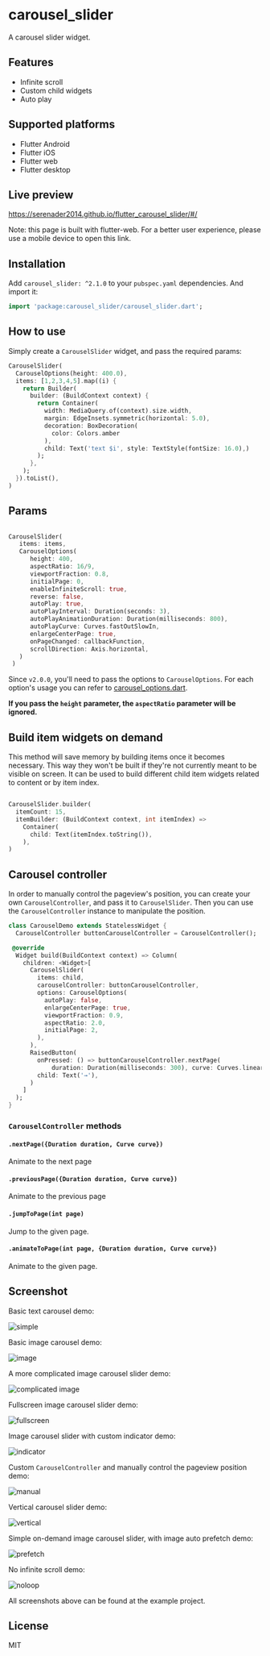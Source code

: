 # carousel_slider

A carousel slider widget.

## Features 

* Infinite scroll 
* Custom child widgets
* Auto play

## Supported platforms

* Flutter Android
* Flutter iOS
* Flutter web
* Flutter desktop

## Live preview

https://serenader2014.github.io/flutter_carousel_slider/#/

Note: this page is built with flutter-web. For a better user experience, please use a mobile device to open this link.

## Installation

Add `carousel_slider: ^2.1.0` to your `pubspec.yaml` dependencies. And import it:

```dart
import 'package:carousel_slider/carousel_slider.dart';
```

## How to use

Simply create a `CarouselSlider` widget, and pass the required params:

```dart
CarouselSlider(
  CarouselOptions(height: 400.0),
  items: [1,2,3,4,5].map((i) {
    return Builder(
      builder: (BuildContext context) {
        return Container(
          width: MediaQuery.of(context).size.width,
          margin: EdgeInsets.symmetric(horizontal: 5.0),
          decoration: BoxDecoration(
            color: Colors.amber
          ),
          child: Text('text $i', style: TextStyle(fontSize: 16.0),)
        );
      },
    );
  }).toList(),
)
```

## Params

```dart

CarouselSlider(
   items: items,
   CarouselOptions(
      height: 400,
      aspectRatio: 16/9,
      viewportFraction: 0.8,
      initialPage: 0,
      enableInfiniteScroll: true,
      reverse: false,
      autoPlay: true,
      autoPlayInterval: Duration(seconds: 3),
      autoPlayAnimationDuration: Duration(milliseconds: 800),
      autoPlayCurve: Curves.fastOutSlowIn,
      enlargeCenterPage: true,
      onPageChanged: callbackFunction,
      scrollDirection: Axis.horizontal,
   )
 )
```

Since `v2.0.0`, you'll need to pass the options to `CarouselOptions`. For each option's usage you can refer to [carousel_options.dart](./lib/carousel_options.dart).

**If you pass the `height` parameter, the `aspectRatio` parameter will be ignored.**

## Build item widgets on demand

This method will save memory by building items once it becomes necessary. This way they won't be built if they're not currently meant to be visible on screen.
It can be used to build different child item widgets related to content or by item index.

```dart

CarouselSlider.builder(
  itemCount: 15,
  itemBuilder: (BuildContext context, int itemIndex) =>
    Container(
      child: Text(itemIndex.toString()),
    ),
)
```

## Carousel controller

In order to manually control the pageview's position, you can create your own `CarouselController`, and pass it to `CarouselSlider`. Then you can use the `CarouselController` instance to manipulate the position.

```dart 
class CarouselDemo extends StatelessWidget {
  CarouselController buttonCarouselController = CarouselController();

 @override
  Widget build(BuildContext context) => Column(
    children: <Widget>[
      CarouselSlider(
        items: child,
        carouselController: buttonCarouselController,
        options: CarouselOptions(
          autoPlay: false,
          enlargeCenterPage: true,
          viewportFraction: 0.9,
          aspectRatio: 2.0,
          initialPage: 2,
        ),
      ),
      RaisedButton(
        onPressed: () => buttonCarouselController.nextPage(
            duration: Duration(milliseconds: 300), curve: Curves.linear),
        child: Text('→'),
      )
    ]
  );
}
```

### `CarouselController` methods

#### `.nextPage({Duration duration, Curve curve})`

Animate to the next page

#### `.previousPage({Duration duration, Curve curve})`

Animate to the previous page

#### `.jumpToPage(int page)`

Jump to the given page.

#### `.animateToPage(int page, {Duration duration, Curve curve})`

Animate to the given page.

## Screenshot

Basic text carousel demo:

![simple](screenshot/basic.gif)

Basic image carousel demo:

![image](screenshot/image.gif)

A more complicated image carousel slider demo:

![complicated image](screenshot/complicated-image.gif)

Fullscreen image carousel slider demo:

![fullscreen](screenshot/fullscreen.gif)

Image carousel slider with custom indicator demo:

![indicator](screenshot/indicator.gif)

Custom `CarouselController` and manually control the pageview position demo:

![manual](screenshot/manually.gif)

Vertical carousel slider demo:

![vertical](screenshot/vertical.gif)

Simple on-demand image carousel slider, with image auto prefetch demo:

![prefetch](screenshot/preload.gif)

No infinite scroll demo:

![noloop](screenshot/noloop.gif)

All screenshots above can be found at the example project.

## License

MIT
